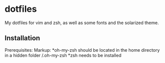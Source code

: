 # dotfiles
My dotfiles for vim and zsh,  as well as some fonts and the solarized theme.

## Installation
Prerequisites:
  Markup: *oh-my-zsh should be located in the home directory in a hidden folder /.oh-my-zsh
  *zsh needs to be installed
  
